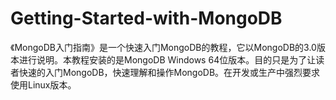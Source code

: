 # Getting-Started-with-MongoDB
《MongoDB入门指南》是一个快速入门MongoDB的教程，它以MongoDB的3.0版本进行说明。本教程安装的是MongoDB Windows 64位版本。目的只是为了让读者快速的入门MongoDB，快速理解和操作MongoDB。在开发或生产中强烈要求使用Linux版本。
